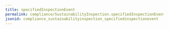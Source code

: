 ```yaml
---
title: specifiedInspectionEvent
permalink: compliance/SustainabilityInspection.specifiedInspectionEvent.html
jsonid: compliance_sustainabilityinspection_specifiedinspectionevent
---
```


